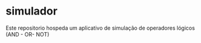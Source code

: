 # simulador
Este repositorio hospeda um aplicativo de simulação de operadores lógicos (AND - OR- NOT)
